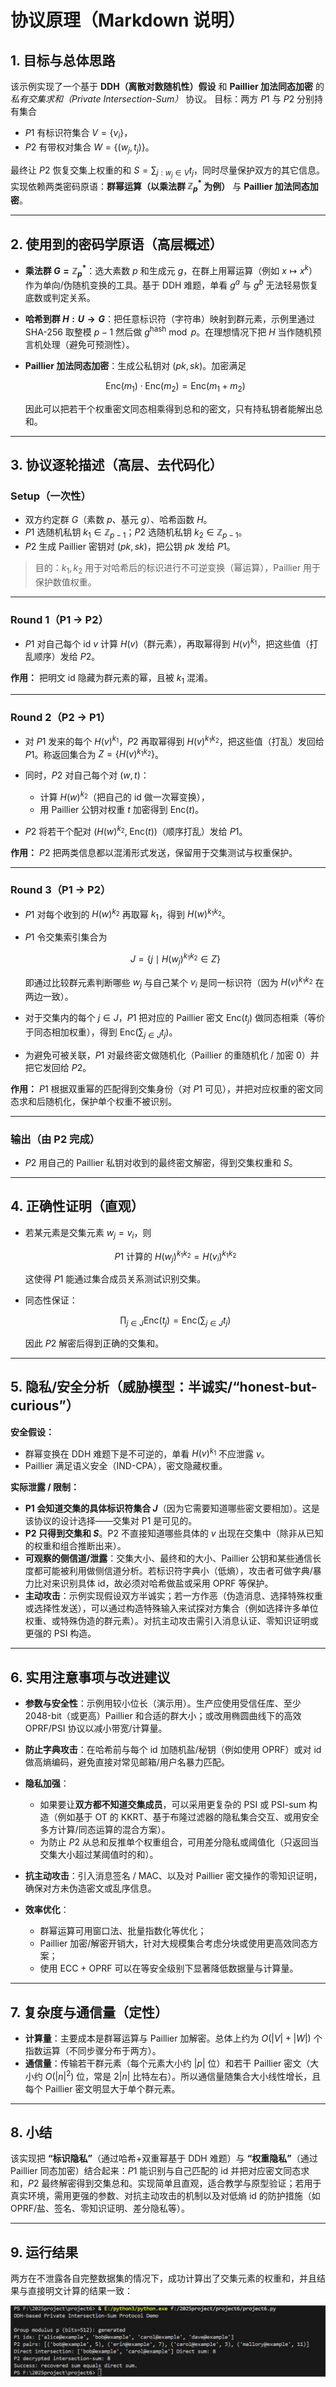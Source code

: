 # 协议原理（Markdown 说明）

## 1. 目标与总体思路

该示例实现了一个基于 **DDH（离散对数随机性）假设** 和 **Paillier 加法同态加密** 的 *私有交集求和（Private Intersection-Sum）* 协议。
目标：两方 $P1$ 与 $P2$ 分别持有集合

* $P1$ 有标识符集合 $V=\{v_i\}$，
* $P2$ 有带权对集合 $W=\{(w_j,t_j)\}$。

最终让 $P2$ 恢复交集上权重的和 $S=\sum_{j: w_j\in V} t_j$，同时尽量保护双方的其它信息。实现依赖两类密码原语：**群幂运算（以乘法群 $\mathbb{Z}_p^*$ 为例）** 与 **Paillier 加法同态加密**。

---

## 2. 使用到的密码学原语（高层概述）

* **乘法群 $G=\mathbb{Z}_p^*$**：选大素数 $p$ 和生成元 $g$，在群上用幂运算（例如 $x\mapsto x^k$）作为单向/伪随机变换的工具。基于 DDH 难题，单看 $g^a$ 与 $g^b$ 无法轻易恢复底数或判定关系。
* **哈希到群 $H: U\to G$**：把任意标识符（字符串）映射到群元素，示例里通过 SHA-256 取整模 $p-1$ 然后做 $g^{\text{hash}}\bmod p$。在理想情况下把 $H$ 当作随机预言机处理（避免可预测性）。
* **Paillier 加法同态加密**：生成公私钥对 $(pk,sk)$。加密满足

  $$
  \text{Enc}(m_1)\cdot\text{Enc}(m_2) = \text{Enc}(m_1+m_2)
  $$

  因此可以把若干个权重密文同态相乘得到总和的密文，只有持私钥者能解出总和。

---

## 3. 协议逐轮描述（高层、去代码化）

### Setup（一次性）

* 双方约定群 $G$（素数 $p$、基元 $g$）、哈希函数 $H$。
* $P1$ 选随机私钥 $k_1\in\mathbb{Z}_{p-1}$；$P2$ 选随机私钥 $k_2\in\mathbb{Z}_{p-1}$。
* $P2$ 生成 Paillier 密钥对 $(pk,sk)$，把公钥 $pk$ 发给 $P1$。

> 目的：$k_1,k_2$ 用于对哈希后的标识进行不可逆变换（幂运算），Paillier 用于保护数值权重。

---

### Round 1（P1 → P2）

* $P1$ 对自己每个 id $v$ 计算 $H(v)$（群元素），再取幂得到 $H(v)^{k_1}$，把这些值（打乱顺序）发给 $P2$。

**作用：** 把明文 id 隐藏为群元素的幂，且被 $k_1$ 混淆。

---

### Round 2（P2 → P1）

* 对 $P1$ 发来的每个 $H(v)^{k_1}$，$P2$ 再取幂得到 $H(v)^{k_1 k_2}$，把这些值（打乱）发回给 $P1$。称返回集合为 $Z=\{H(v)^{k_1k_2}\}$。
* 同时，$P2$ 对自己每个对 $(w,t)$：

  * 计算 $H(w)^{k_2}$（把自己的 id 做一次幂变换），
  * 用 Paillier 公钥对权重 $t$ 加密得到 $\text{Enc}(t)$。
* $P2$ 将若干个配对 $(H(w)^{k_2},\; \text{Enc}(t))$（顺序打乱）发给 $P1$。

**作用：** $P2$ 把两类信息都以混淆形式发送，保留用于交集测试与权重保护。

---

### Round 3（P1 → P2）

* $P1$ 对每个收到的 $H(w)^{k_2}$ 再取幂 $k_1$，得到 $H(w)^{k_1k_2}$。
* $P1$ 令交集索引集合为

  $$
  J=\{j\mid H(w_j)^{k_1k_2}\in Z\}
  $$

  即通过比较群元素判断哪些 $w_j$ 与自己某个 $v_i$ 是同一标识符（因为 $H(v)^{k_1k_2}$ 在两边一致）。
* 对于交集内的每个 $j\in J$，$P1$ 把对应的 Paillier 密文 $\text{Enc}(t_j)$ 做同态相乘（等价于同态相加权重），得到 $\text{Enc}\big(\sum_{j\in J} t_j\big)$。
* 为避免可被关联，$P1$ 对最终密文做随机化（Paillier 的重随机化 / 加密 0）并把它发回给 $P2$。

**作用：** $P1$ 根据双重幂的匹配得到交集身份（对 $P1$ 可见），并把对应权重的密文同态求和后随机化，保护单个权重不被识别。

---

### 输出（由 P2 完成）

* $P2$ 用自己的 Paillier 私钥对收到的最终密文解密，得到交集权重和 $S$。

---

## 4. 正确性证明（直观）

* 若某元素是交集元素 $w_j=v_i$，则

  $$
  P1\ \text{计算的}\ H(w_j)^{k_1k_2} = H(v_i)^{k_1k_2}
  $$

  这使得 $P1$ 能通过集合成员关系测试识别交集。
* 同态性保证：

  $$
  \prod_{j\in J}\text{Enc}(t_j) = \text{Enc}\Big(\sum_{j\in J} t_j\Big)
  $$

  因此 $P2$ 解密后得到正确的交集和。

---

## 5. 隐私/安全分析（威胁模型：半诚实/“honest-but-curious”）

**安全假设：**

* 群幂变换在 DDH 难题下是不可逆的，单看 $H(v)^{k_1}$ 不应泄露 $v$。
* Paillier 满足语义安全（IND-CPA），密文隐藏权重。

**实际泄露 / 限制：**

* **P1 会知道交集的具体标识符集合 $J$**（因为它需要知道哪些密文要相加）。这是该协议的设计选择——交集对 P1 是可见的。
* **P2 只得到交集和 $S$**。P2 不直接知道哪些具体的 $v$ 出现在交集中（除非从已知的权重和组合推断出来）。
* **可观察的侧信道/泄露**：交集大小、最终和的大小、Paillier 公钥和某些通信长度都可能被利用做侧信道分析。若标识符字典小（低熵），攻击者可做字典/暴力比对来识别具体 id，故必须对哈希做盐或采用 OPRF 等保护。
* **主动攻击**：示例实现假设双方半诚实；若一方作恶（伪造消息、选择特殊权重或选择性发送），可以通过构造特殊输入来试探对方集合（例如选择许多单位权重、或特殊伪造的群元素）。对抗主动攻击需引入消息认证、零知识证明或更强的 PSI 构造。

---

## 6. 实用注意事项与改进建议

* **参数与安全性**：示例用较小位长（演示用）。生产应使用受信任库、至少 2048-bit（或更高）Paillier 和合适的群大小；或改用椭圆曲线下的高效 OPRF/PSI 协议以减小带宽/计算量。
* **防止字典攻击**：在哈希前与每个 id 加随机盐/秘钥（例如使用 OPRF）或对 id 做高熵编码，避免直接对常见邮箱/用户名暴力匹配。
* **隐私加强**：

  * 如果要让**双方都不知道交集成员**，可以采用更复杂的 PSI 或 PSI-sum 构造（例如基于 OT 的 KKRT、基于布隆过滤器的隐私集合交互、或用安全多方计算/同态运算的混合方案）。
  * 为防止 $P2$ 从总和反推单个权重组合，可用差分隐私或阈值化（只返回当交集大小超过某阈值时的和）。
* **抗主动攻击**：引入消息签名 / MAC、以及对 Paillier 密文操作的零知识证明，确保对方未伪造密文或乱序信息。
* **效率优化**：

  * 群幂运算可用窗口法、批量指数化等优化；
  * Paillier 加密/解密开销大，针对大规模集合考虑分块或使用更高效同态方案；
  * 使用 ECC + OPRF 可以在等安全级别下显著降低数据量与计算量。

---

## 7. 复杂度与通信量（定性）

* **计算量**：主要成本是群幂运算与 Paillier 加解密。总体上约为 $O(|V| + |W|)$ 个指数运算（不同步骤分布于两方）。
* **通信量**：传输若干群元素（每个元素大小约 $|p|$ 位）和若干 Paillier 密文（大小约 $O(|n|^2)$ 位，常是 $2|n|$ 比特左右）。所以通信量随集合大小线性增长，且每个 Paillier 密文明显大于单个群元素。

---

## 8. 小结

该实现把 **“标识隐私”**（通过哈希+双重幂基于 DDH 难题）与 **“权重隐私”**（通过 Paillier 同态加密）结合起来：$P1$ 能识别与自己匹配的 id 并把对应密文同态求和，$P2$ 最终解密得到交集总和。实现简单且直观，适合教学与原型验证；若用于真实环境，需用更强的参数、对抗主动攻击的机制以及对低熵 id 的防护措施（如 OPRF/盐、签名、零知识证明、差分隐私等）。

---

## 9. 运行结果
两方在不泄露各自完整数据集的情况下，成功计算出了交集元素的权重和，并且结果与直接明文计算的结果一致：

![image](https://github.com/sdu-ztmy/innovation-entrepreneurship-course-/blob/main/project6/result/399e7c45b1896c50ac04f3e8187aa398.png)

